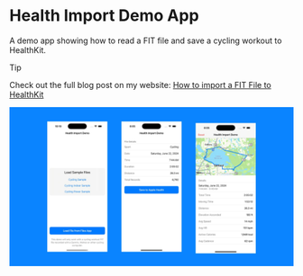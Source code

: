 # Health Import Demo App

A demo app showing how to read a FIT file and save a cycling workout to HealthKit.

> [!TIP]
> Check out the full blog post on my website: [How to import a FIT File to HealthKit](https://riveralabs.com/blog/how-to-import-a-fit-file-to-healthkit)

![Demo Screenshot](screenshot.jpg)
